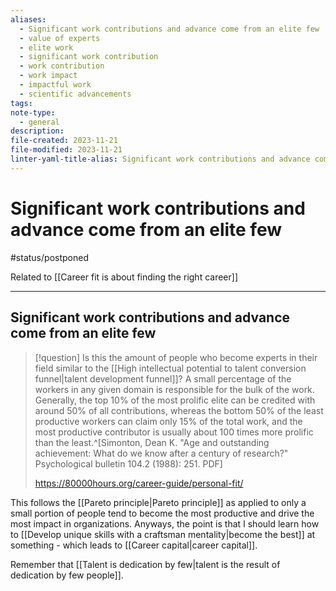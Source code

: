 ```yaml
---
aliases:
  - Significant work contributions and advance come from an elite few
  - value of experts
  - elite work
  - significant work contribution
  - work contribution
  - work impact
  - impactful work
  - scientific advancements
tags: 
note-type:
  - general
description: 
file-created: 2023-11-21
file-modified: 2023-11-21
linter-yaml-title-alias: Significant work contributions and advance come from an elite few
---
```


# Significant work contributions and advance come from an elite few

#status/postponed

Related to [[Career fit is about finding the right career]]

---

## Significant work contributions and advance come from an elite few

> [!question] Is this the amount of people who become experts in their field similar to the [[High intellectual potential to talent conversion funnel|talent development funnel]]?
> A small percentage of the workers in any given domain is responsible for the bulk of the work. Generally, the top 10% of the most prolific elite can be credited with around 50% of all contributions, whereas the bottom 50% of the least productive workers can claim only 15% of the total work, and the most productive contributor is usually about 100 times more prolific than the least.^[Simonton, Dean K. "Age and outstanding achievement: What do we know after a century of research?" Psychological bulletin 104.2 (1988): 251. PDF]
>
> https://80000hours.org/career-guide/personal-fit/

This follows the [[Pareto principle|Pareto principle]] as applied to only a small portion of people tend to become the most productive and drive the most impact in organizations. Anyways, the point is that I should learn how to [[Develop unique skills with a craftsman mentality|become the best]] at something - which leads to [[Career capital|career capital]].

Remember that [[Talent is dedication by few|talent is the result of dedication by few people]].
